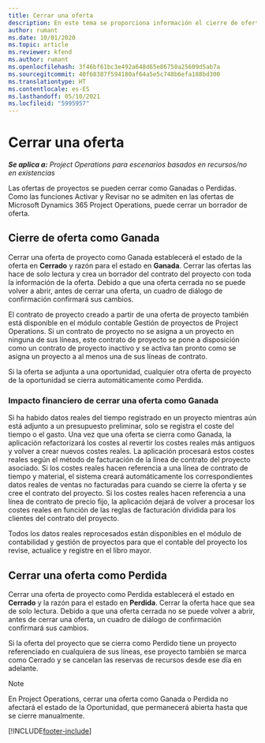 ```yaml
---
title: Cerrar una oferta
description: En este tema se proporciona información el cierre de ofertas en Project Operations.
author: rumant
ms.date: 10/01/2020
ms.topic: article
ms.reviewer: kfend
ms.author: rumant
ms.openlocfilehash: 3f46bf61bc3e492a648d65e86750a25609d5ab7a
ms.sourcegitcommit: 40f68387f594180af64a5e5c748b6efa188bd300
ms.translationtype: HT
ms.contentlocale: es-ES
ms.lasthandoff: 05/10/2021
ms.locfileid: "5995957"
---
```

# <a name="close-a-quote"></a>Cerrar una oferta

_**Se aplica a:** Project Operations para escenarios basados en recursos/no en existencias_

Las ofertas de proyectos se pueden cerrar como Ganadas o Perdidas. Como las funciones Activar y Revisar no se admiten en las ofertas de Microsoft Dynamics 365 Project Operations, puede cerrar un borrador de oferta.

## <a name="close-a-quote-as-won"></a>Cierre de oferta como Ganada

Cerrar una oferta de proyecto como Ganada establecerá el estado de la oferta en **Cerrado** y razón para el estado en **Ganada**. Cerrar las ofertas las hace de solo lectura y crea un borrador del contrato del proyecto con toda la información de la oferta. Debido a que una oferta cerrada no se puede volver a abrir, antes de cerrar una oferta, un cuadro de diálogo de confirmación confirmará sus cambios.

El contrato de proyecto creado a partir de una oferta de proyecto también está disponible en el módulo contable Gestión de proyectos de Project Operations. Si un contrato de proyecto no se asigna a un proyecto en ninguna de sus líneas, este contrato de proyecto se pone a disposición como un contrato de proyecto inactivo y se activa tan pronto como se asigna un proyecto a al menos una de sus líneas de contrato.

Si la oferta se adjunta a una oportunidad, cualquier otra oferta de proyecto de la oportunidad se cierra automáticamente como Perdida.

### <a name="financial-impact-of-closing-a-quote-as-won"></a>Impacto financiero de cerrar una oferta como Ganada

Si ha habido datos reales del tiempo registrado en un proyecto mientras aún está adjunto a un presupuesto preliminar, solo se registra el coste del tiempo o el gasto. Una vez que una oferta se cierra como Ganada, la aplicación refactorizará los costes al revertir los costes reales más antiguos y volver a crear nuevos costes reales. La aplicación procesará estos costes reales según el método de facturación de la línea de contrato del proyecto asociado. Si los costes reales hacen referencia a una línea de contrato de tiempo y material, el sistema creará automáticamente los correspondientes datos reales de ventas no facturadas para cuando se cierre la oferta y se cree el contrato del proyecto. Si los costes reales hacen referencia a una línea de contrato de precio fijo, la aplicación dejará de volver a procesar los costes reales en función de las reglas de facturación dividida para los clientes del contrato del proyecto.

Todos los datos reales reprocesados están disponibles en el módulo de contabilidad y gestión de proyectos para que el contable del proyecto los revise, actualice y registre en el libro mayor. 

## <a name="close-a-quote-as-lost"></a>Cerrar una oferta como Perdida

Cerrar una oferta de proyecto como Perdida establecerá el estado en **Cerrado** y la razón para el estado en **Perdida**. Cerrar la oferta hace que sea de solo lectura. Debido a que una oferta cerrada no se puede volver a abrir, antes de cerrar una oferta, un cuadro de diálogo de confirmación confirmará sus cambios.

Si la oferta del proyecto que se cierra como Perdido tiene un proyecto referenciado en cualquiera de sus líneas, ese proyecto también se marca como Cerrado y se cancelan las reservas de recursos desde ese día en adelante.

> [!NOTE]
> En Project Operations, cerrar una oferta como Ganada o Perdida no afectará el estado de la Oportunidad, que permanecerá abierta hasta que se cierre manualmente.


[!INCLUDE[footer-include](../includes/footer-banner.md)]